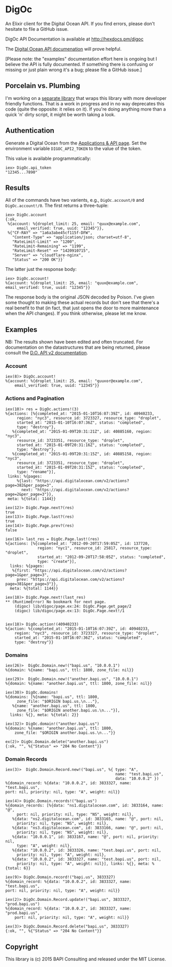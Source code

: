 # DigOc #

An Elixir client for the Digital Ocean API.  If you find errors, please don't hesitate to file a GitHub issue.

DigOc API Documentation is available at http://hexdocs.pm/digoc

The [Digital Ocean API documenation](https://developers.digitalocean.com/) will prove helpful.

[Please note: the "examples" documentation effort here is ongoing but I believe the API is fully documented.  If something there is confusing or missing or just plain wrong it's a bug; please file a GitHub issue.]

## Porcelain vs. Plumbing ##

I'm working on a [separate
library](https://github.com/kevinmontuori/DigitalOcean) that wraps this library with more developer friendly functions.  That is a work in progress and in no way deprecates this code (quite the opposite: it relies on it).  If you're doing anything more than a quick 'n' dirty script, it might be worth taking a look.  

## Authentication ##

Generate a Digital Ocean from the [Applications & API
page](https://cloud.digitalocean.com/settings/applications).  Set the environment variable `DIGOC_API2_TOKEN` to the value of the token.

This value is available programmatically:

    iex> DigOc.api_token
    "12345...7890"

## Results ##

All of the commands have two varients, e.g., `DigOc.account/0` and `DigOc.account!/0`.  The first returns a three-tuple:

    iex> DigOc.account
    {:ok,
     %{account: %{droplet_limit: 25, email: "quux@example.com",
         email_verified: true, uuid: "12345"}},
     %{"CF-RAY" => "1a6a3abe45cf115f-DFW",
       "Content-Type" => "application/json; charset=utf-8",
       "RateLimit-Limit" => "1200",
       "RateLimit-Remaining" => "1199",
       "RateLimit-Reset" => "1420910715",
       "Server" => "cloudflare-nginx",
       "Status" => "200 OK"}}`
    

The latter just the response body:

    iex> DigOc.account!
    %{account: %{droplet_limit: 25, email: "quux@example.com",
    email_verified: true, uuid: "12345"}}

The response body is the original JSON decoded by Poison.  I've given some thought to making these actual records but don't see that there's a real benefit to that (in fact, that just opens the door to more maintenance when the API changes).  If you think otherwise, please let me know.

## Examples ##

NB: The results shown have been edited and often truncated.  For documentation on the datastructures that are being returned, please consult the [D.O. API v2 documentation](https://developers.digitalocean.com/).  


### Account ###

    iex(8)> DigOc.account!
    %{account: %{droplet_limit: 25, email: "quuxor@example.com",
        email_verified: true, uuid: "12345"}}

### Actions and Pagination ###

    iex(10)> res = DigOc.actions!(3)
    %{actions: [%{completed_at: "2015-01-10T16:07:39Z", id: 40940233,
         region: "nyc3", resource_id: 3723327, resource_type: "droplet",
         started_at: "2015-01-10T16:07:36Z", status: "completed",
         type: "destroy"},
       %{completed_at: "2015-01-09T20:31:21Z", id: 40885160, region: "nyc3",
         resource_id: 3723351, resource_type: "droplet",
         started_at: "2015-01-09T20:31:16Z", status: "completed",
         type: "destroy"},
       %{completed_at: "2015-01-09T20:31:15Z", id: 40885158, region: "nyc3",
         resource_id: 3723351, resource_type: "droplet",
         started_at: "2015-01-09T20:31:15Z", status: "completed",
         type: "rename"}],
     links: %{pages:
         %{last: "https://api.digitalocean.com/v2/actions?page=382&per_page=3",
           next: "https://api.digitalocean.com/v2/actions?page=2&per_page=3"}},
     meta: %{total: 1144}}
           
    iex(12)> DigOc.Page.next?(res)
    true
    iex(13)> DigOc.Page.last?(res)
    true
    iex(14)> DigOc.Page.prev?(res)
    false

    iex(16)> last_res = DigOc.Page.last!(res)
    %{actions: [%{completed_at: "2012-09-20T17:59:05Z", id: 137720,
                  region: "nyc1", resource_id: 25817, resource_type: "droplet",
                  started_at: "2012-09-20T17:58:05Z", status: "completed",
                  type: "create"}],
      links: %{pages:
       %{first: "https://api.digitalocean.com/v2/actions?page=1&per_page=3",
         prev: "https://api.digitalocean.com/v2/actions?page=381&per_page=3"}},
      meta: %{total: 1144}}

    iex(18)> DigOc.Page.next!(last_res)
    ** (RuntimeError) No bookmark for next page.
        (digoc) lib/digoc/page.ex:24: DigOc.Page.get_page/2
        (digoc) lib/digoc/page.ex:13: DigOc.Page.next!/1


    iex(18)> DigOc.action!(40940233)
    %{action: %{completed_at: "2015-01-10T16:07:39Z", id: 40940233,
        region: "nyc3", resource_id: 3723327, resource_type: "droplet",
        started_at: "2015-01-10T16:07:36Z", status: "completed",
        type: "destroy"}}


### Domains ###

    iex(26)>  DigOc.Domain.new!("bapi.us", "10.0.0.1")
    %{domain: %{name: "bapi.us", ttl: 1800, zone_file: nil}}

    iex(29)>  DigOc.Domain.new!("another.bapi.us", "10.0.0.1")
    %{domain: %{name: "another.bapi.us", ttl: 1800, zone_file: nil}}

    iex(30)> DigOc.domains!
    %{domains: [%{name: "bapi.us", ttl: 1800,
         zone_file: "$ORIGIN bapi.us.\n..."},
       %{name: "another.bapi.us", ttl: 1800,
         zone_file: "$ORIGIN another.bapi.us.\n..."}],
      links: %{}, meta: %{total: 2}}

    iex(32)> DigOc.domain!("another.bapi.us")
    %{domain: %{name: "another.bapi.us", ttl: 1800,
        zone_file: "$ORIGIN another.bapi.us.\n..."}}

    ex(2)> DigOc.Domain.delete("another.bapi.us")
    {:ok, "", %{"Status" => "204 No Content"}}


### Domain Records ###

    iex(3)>  DigOc.Domain.Record.new!("bapi.us", %{ type: "A",
                                                    name: "test.bapi.us",
                                                    data: "10.0.0.2" })
    %{domain_record: %{data: "10.0.0.2", id: 3833327, name: "test.bapi.us",
    port: nil, priority: nil, type: "A", weight: nil}}

    iex(4)> DigOc.Domain.records!("bapi.us")
    %{domain_records: [%{data: "ns1.digitalocean.com", id: 3833164, name: "@",
         port: nil, priority: nil, type: "NS", weight: nil},
       %{data: "ns2.digitalocean.com", id: 3833165, name: "@", port: nil,
         priority: nil, type: "NS", weight: nil},
       %{data: "ns3.digitalocean.com", id: 3833166, name: "@", port: nil,
         priority: nil, type: "NS", weight: nil},
       %{data: "10.0.0.1", id: 3833167, name: "@", port: nil, priority: nil,
         type: "A", weight: nil},
       %{data: "10.0.0.2", id: 3833326, name: "test.bapi.us", port: nil,
         priority: nil, type: "A", weight: nil},
       %{data: "10.0.0.2", id: 3833327, name: "test.bapi.us", port: nil,
         priority: nil, type: "A", weight: nil}], links: %{}, meta: %{total: 6}}

    iex(9)> DigOc.Domain.record!("bapi.us", 3833327)
    %{domain_record: %{data: "10.0.0.2", id: 3833327, name: "test.bapi.us",
    port: nil, priority: nil, type: "A", weight: nil}}

    iex(2)> DigOc.Domain.Record.update!("bapi.us", 3833327, "prod.bapi.us")
    %{domain_record: %{data: "10.0.0.2", id: 3833327, name: "prod.bapi.us",
        port: nil, priority: nil, type: "A", weight: nil}}

    iex(3)> DigOc.Domain.Record.delete("bapi.us", 3833327)
    {:ok, "", %{"Status" => "204 No Content"}}

## Copyright ##

This library is (c) 2015 BAPI Consulting and released under the MIT License.








